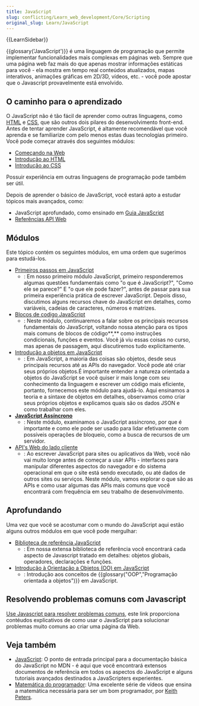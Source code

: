 ```yaml
---
title: JavaScript
slug: conflicting/Learn_web_development/Core/Scripting
original_slug: Learn/JavaScript
---
```


{{LearnSidebar}}

{{glossary('JavaScript')}} é uma linguagem de programação que permite implementar funcionalidades mais complexas em páginas web. Sempre que uma página web faz mais do que apenas mostrar informações estáticas para você - ela mostra em tempo real conteúdos atualizados, mapas interativos, animações gráficas em 2D/3D, vídeos, etc. - você pode apostar que o Javascript provavelmente está envolvido.

## O caminho para o aprendizado

O JavaScript não é tão fácil de aprender como outras linguagens, como [HTML](/pt-BR/docs/Learn/HTML) e [CSS](/pt-BR/docs/Learn/CSS), que são outros dois pilares do desenvolvimento front-end. Antes de tentar aprender JavaScript, é altamente recomendável que você aprenda e se familiarize com pelo menos estas duas tecnologias primeiro. Você pode começar através dos seguintes módulos:

- [Começando na Web](/pt-BR/docs/Learn/Getting_started_with_the_web)
- [Introdução ao HTML](/pt-BR/docs/Learn/HTML/Introduction_to_HTML)
- [Introdução ao CSS](/pt-BR/docs/Learn/CSS/First_steps)

Possuir experiência em outras linguagens de programação pode também ser útil.

Depois de aprender o básico de JavaScript, você estará apto a estudar tópicos mais avançados, como:

- JavaScript aprofundado, como ensinado em [Guia JavaScript](/pt-BR/docs/Web/JavaScript/Guide)
- [Referências API Web](/pt-BR/docs/Web/API)

## Módulos

Este tópico contém os seguintes módulos, em uma ordem que sugerimos para estudá-los.

- [Primeiros passos em JavaScript](/pt-BR/docs/Learn/JavaScript/First_steps)
  - : Em nosso primeiro módulo JavaScript, primeiro responderemos algumas questões fundamentais como "o que é JavaScript?", "Como ele se parece?" E "o que ele pode fazer?", antes de passar para sua primeira experiência prática de escrever JavaScript. Depois disso, discutimos alguns recursos chave do JavaScript em detalhes, como variáveis, cadeias de caracteres, números e matrizes.
- [Blocos de codigo JavaScript](/pt-BR/docs/Learn/JavaScript/Building_blocks)
  - : Neste módulo, continuaremos a falar sobre os principais recursos fundamentais do JavaScript, voltando nossa atenção para os tipos mais comuns de blocos de código**,** como instruções condicionais, funções e eventos. Você já viu essas coisas no curso, mas apenas de passagem, aqui discutiremos tudo explicitamente.
- [Introdução a objetos em JavaScript](/pt-BR/docs/Learn/JavaScript/Objects)
  - : Em JavaScript, a maioria das coisas são objetos, desde seus principais recursos até as APIs do navegador. Você pode até criar seus próprios objetos.É importante entender a natureza orientada a objetos do JavaScript se você quiser ir mais longe com seu conhecimento da linguagem e escrever um código mais eficiente, portanto, fornecemos este módulo para ajudá-lo. Aqui ensinamos a teoria e a sintaxe de objetos em detalhes, observamos como criar seus próprios objetos e explicamos quais são os dados JSON e como trabalhar com eles.
- **[JavaScript Assíncrono](/pt-BR/docs/Learn/JavaScript/Asynchronous)**
  - : Neste módulo, examinamos o JavaScript assíncrono, por que é importante e como ele pode ser usado para lidar efetivamente com possíveis operações de bloqueio, como a busca de recursos de um servidor.
- [API's Web do lado cliente](/pt-BR/docs/Learn/JavaScript/Client-side_web_APIs)
  - : Ao escrever JavaScript para sites ou aplicativos da Web, você não vai muito longe antes de começar a usar APIs - interfaces para manipular diferentes aspectos do navegador e do sistema operacional em que o site está sendo executado, ou até dados de outros sites ou serviços. Neste módulo, vamos explorar o que são as APIs e como usar algumas das APIs mais comuns que você encontrará com frequência em seu trabalho de desenvolvimento.

## Aprofundando

Uma vez que você se acostumar com o mundo do JavaScript aqui estão alguns outros módulos em que você pode mergulhar:

- [Biblioteca de referência JavaScript](/pt-BR/docs/Web/JavaScript/Reference)
  - : Em nossa extensa biblioteca de referência você encontrará cada aspecto de Javascript tratado em detalhes: objetos globais, operadores, declarações e funções.
- [Introdução à Orientação a Objetos (OO) em JavaScript](/pt-BR/docs/Learn/JavaScript/Objects)
  - : Introdução aos conceitos de {{glossary("OOP","Programação orientada a objetos")}} em JavaScript.

## Resolvendo problemas comuns com Javascript

[Use Javascript para resolver problemas comuns](/pt-BR/docs/Learn/JavaScript/Howto), este link proporciona contéudos explicativos de como usar o JavaScript para solucionar problemas muito comuns ao criar uma página da Web.

## Veja também

- [JavaScript](/pt-BR/docs/Web/JavaScript): O ponto de entrada principal para a documentação básica do JavaScript no MDN - é aqui que você encontrará extensos documentos de referência em todos os aspectos do JavaScript e alguns tutoriais avançados destinados a JavaScripters experientes.
- [Matemática do programador](https://www.youtube.com/user/codingmath): Uma excelente série de vídeos que ensina a matemática necessária para ser um bom programador, por [Keith Peters](https://twitter.com/bit101).
